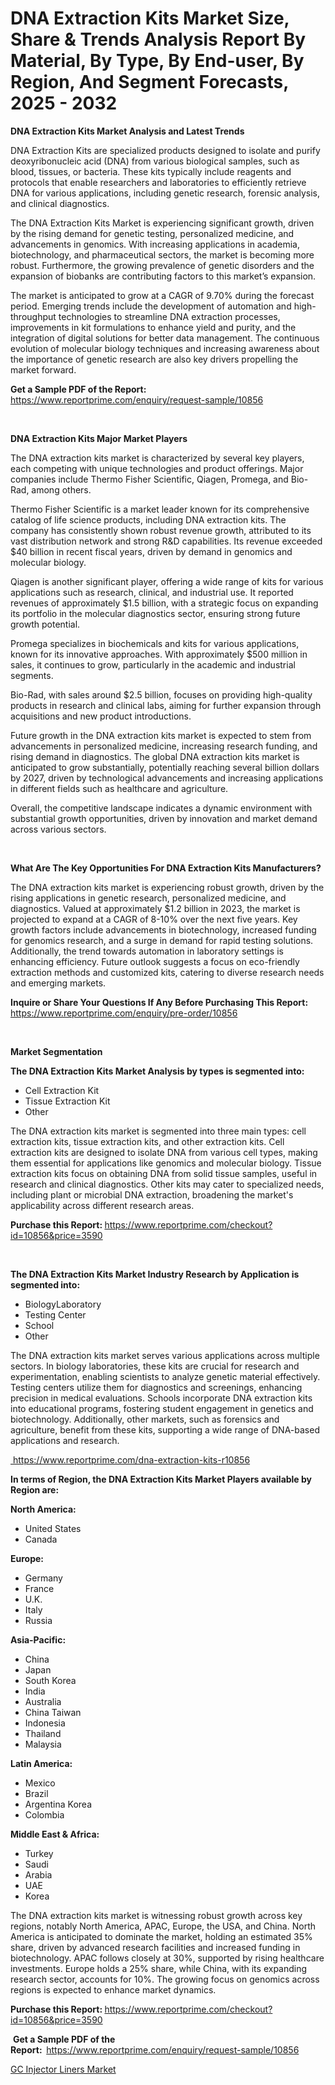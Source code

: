 <p><h1>DNA Extraction Kits Market Size, Share & Trends Analysis Report By Material, By Type, By End-user, By Region, And Segment Forecasts, 2025 - 2032</h1></p><p><strong>DNA Extraction Kits Market Analysis and Latest Trends</strong></p>
<p><p>DNA Extraction Kits are specialized products designed to isolate and purify deoxyribonucleic acid (DNA) from various biological samples, such as blood, tissues, or bacteria. These kits typically include reagents and protocols that enable researchers and laboratories to efficiently retrieve DNA for various applications, including genetic research, forensic analysis, and clinical diagnostics.</p><p>The DNA Extraction Kits Market is experiencing significant growth, driven by the rising demand for genetic testing, personalized medicine, and advancements in genomics. With increasing applications in academia, biotechnology, and pharmaceutical sectors, the market is becoming more robust. Furthermore, the growing prevalence of genetic disorders and the expansion of biobanks are contributing factors to this market’s expansion.</p><p>The market is anticipated to grow at a CAGR of 9.70% during the forecast period. Emerging trends include the development of automation and high-throughput technologies to streamline DNA extraction processes, improvements in kit formulations to enhance yield and purity, and the integration of digital solutions for better data management. The continuous evolution of molecular biology techniques and increasing awareness about the importance of genetic research are also key drivers propelling the market forward.</p></p>
<p><strong>Get a Sample PDF of the Report:&nbsp;</strong> <a href="https://www.reportprime.com/enquiry/request-sample/10856?utm_campaign=3045&utm_medium=2&utm_source=Github&utm_content=ia&utm_term=20032025&utm_id=dna-extraction-kits">https://www.reportprime.com/enquiry/request-sample/10856</a></p>
<p>&nbsp;</p>
<p><strong>DNA Extraction Kits Major Market Players</strong></p>
<p><p>The DNA extraction kits market is characterized by several key players, each competing with unique technologies and product offerings. Major companies include Thermo Fisher Scientific, Qiagen, Promega, and Bio-Rad, among others. </p><p>Thermo Fisher Scientific is a market leader known for its comprehensive catalog of life science products, including DNA extraction kits. The company has consistently shown robust revenue growth, attributed to its vast distribution network and strong R&D capabilities. Its revenue exceeded $40 billion in recent fiscal years, driven by demand in genomics and molecular biology.</p><p>Qiagen is another significant player, offering a wide range of kits for various applications such as research, clinical, and industrial use. It reported revenues of approximately $1.5 billion, with a strategic focus on expanding its portfolio in the molecular diagnostics sector, ensuring strong future growth potential.</p><p>Promega specializes in biochemicals and kits for various applications, known for its innovative approaches. With approximately $500 million in sales, it continues to grow, particularly in the academic and industrial segments. </p><p>Bio-Rad, with sales around $2.5 billion, focuses on providing high-quality products in research and clinical labs, aiming for further expansion through acquisitions and new product introductions. </p><p>Future growth in the DNA extraction kits market is expected to stem from advancements in personalized medicine, increasing research funding, and rising demand in diagnostics. The global DNA extraction kits market is anticipated to grow substantially, potentially reaching several billion dollars by 2027, driven by technological advancements and increasing applications in different fields such as healthcare and agriculture. </p><p>Overall, the competitive landscape indicates a dynamic environment with substantial growth opportunities, driven by innovation and market demand across various sectors.</p></p>
<p>&nbsp;</p>
<p><strong>What Are The Key Opportunities For DNA Extraction Kits Manufacturers?</strong></p>
<p><p>The DNA extraction kits market is experiencing robust growth, driven by the rising applications in genetic research, personalized medicine, and diagnostics. Valued at approximately $1.2 billion in 2023, the market is projected to expand at a CAGR of 8-10% over the next five years. Key growth factors include advancements in biotechnology, increased funding for genomics research, and a surge in demand for rapid testing solutions. Additionally, the trend towards automation in laboratory settings is enhancing efficiency. Future outlook suggests a focus on eco-friendly extraction methods and customized kits, catering to diverse research needs and emerging markets.</p></p>
<p><strong>Inquire or Share Your Questions If Any Before Purchasing This Report:</strong> <a href="https://www.reportprime.com/enquiry/pre-order/10856?utm_campaign=3045&utm_medium=2&utm_source=Github&utm_content=ia&utm_term=20032025&utm_id=dna-extraction-kits">https://www.reportprime.com/enquiry/pre-order/10856</a></p>
<p>&nbsp;</p>
<p><strong>Market Segmentation</strong></p>
<p><strong>The DNA Extraction Kits Market Analysis by types is segmented into:</strong></p>
<p><ul><li>Cell Extraction Kit</li><li>Tissue Extraction Kit</li><li>Other</li></ul></p>
<p><p>The DNA extraction kits market is segmented into three main types: cell extraction kits, tissue extraction kits, and other extraction kits. Cell extraction kits are designed to isolate DNA from various cell types, making them essential for applications like genomics and molecular biology. Tissue extraction kits focus on obtaining DNA from solid tissue samples, useful in research and clinical diagnostics. Other kits may cater to specialized needs, including plant or microbial DNA extraction, broadening the market's applicability across different research areas.</p></p>
<p><strong>Purchase this Report:&nbsp;</strong><a href="https://www.reportprime.com/checkout?id=10856&price=3590&utm_campaign=3045&utm_medium=2&utm_source=Github&utm_content=ia&utm_term=20032025&utm_id=dna-extraction-kits">https://www.reportprime.com/checkout?id=10856&price=3590</a></p>
<p>&nbsp;</p>
<p><strong>The DNA Extraction Kits Market Industry Research by Application is segmented into:</strong></p>
<p><ul><li>BiologyLaboratory</li><li>Testing Center</li><li>School</li><li>Other</li></ul></p>
<p><p>The DNA extraction kits market serves various applications across multiple sectors. In biology laboratories, these kits are crucial for research and experimentation, enabling scientists to analyze genetic material effectively. Testing centers utilize them for diagnostics and screenings, enhancing precision in medical evaluations. Schools incorporate DNA extraction kits into educational programs, fostering student engagement in genetics and biotechnology. Additionally, other markets, such as forensics and agriculture, benefit from these kits, supporting a wide range of DNA-based applications and research.</p></p>
<p><a href="https://www.reportprime.com/dna-extraction-kits-r10856?utm_campaign=3045&utm_medium=2&utm_source=Github&utm_content=ia&utm_term=20032025&utm_id=dna-extraction-kits">&nbsp;https://www.reportprime.com/dna-extraction-kits-r10856</a></p>
<p><strong>In terms of Region, the DNA Extraction Kits Market Players available by Region are:</strong></p>
<p>
    <p> <strong> North America: </strong>
        <ul>
            <li>United States</li>
            <li>Canada</li>
        </ul>
        </p> 
    <p> <strong> Europe: </strong>
        <ul>
            <li>Germany</li>
            <li>France</li>
            <li>U.K.</li>
            <li>Italy</li>
            <li>Russia</li>
        </ul>
        </p> 
    <p> <strong> Asia-Pacific: </strong>
        <ul>
            <li>China</li>
            <li>Japan</li>
            <li>South Korea</li>
            <li>India</li>
            <li>Australia</li>
            <li>China Taiwan</li>
            <li>Indonesia</li>
            <li>Thailand</li>
            <li>Malaysia</li>
        </ul>
        </p> 
    <p> <strong> Latin America: </strong>
        <ul>
            <li>Mexico</li>
            <li>Brazil</li>
            <li>Argentina Korea</li>
            <li>Colombia</li>
        </ul>
        </p> 
    <p> <strong> Middle East & Africa: </strong>
        <ul>
            <li>Turkey</li>
            <li>Saudi</li>
            <li>Arabia</li>
            <li>UAE</li>
            <li>Korea</li>
        </ul>
    </p>
    </p>
<p><p>The DNA extraction kits market is witnessing robust growth across key regions, notably North America, APAC, Europe, the USA, and China. North America is anticipated to dominate the market, holding an estimated 35% share, driven by advanced research facilities and increased funding in biotechnology. APAC follows closely at 30%, supported by rising healthcare investments. Europe holds a 25% share, while China, with its expanding research sector, accounts for 10%. The growing focus on genomics across regions is expected to enhance market dynamics.</p></p>
<p><strong>Purchase this Report: </strong><a href="https://www.reportprime.com/checkout?id=10856&price=3590&utm_campaign=3045&utm_medium=2&utm_source=Github&utm_content=ia&utm_term=20032025&utm_id=dna-extraction-kits">https://www.reportprime.com/checkout?id=10856&price=3590</a></p>
<p>&nbsp;<strong>Get a Sample PDF of the Report:&nbsp;&nbsp;</strong><a href="https://www.reportprime.com/enquiry/request-sample/10856?utm_campaign=3045&utm_medium=2&utm_source=Github&utm_content=ia&utm_term=20032025&utm_id=dna-extraction-kits">https://www.reportprime.com/enquiry/request-sample/10856</a></p>
<p><strong></strong></p>
<p><p><a href="https://github.com/paljuhubeyde/Market-Research-Report-List-1/blob/main/gc-injector-liners-market.md?utm_campaign=3045&utm_medium=2&utm_source=Github&utm_content=ia&utm_term=20032025&utm_id=dna-extraction-kits">GC Injector Liners Market</a></p></p>